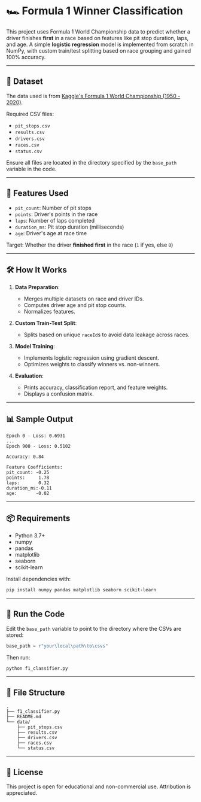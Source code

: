 # 🏎️ Formula 1 Winner Classification

This project uses Formula 1 World Championship data to predict whether a driver finishes **first** in a race based on features like pit stop duration, laps, and age. A simple **logistic regression** model is implemented from scratch in NumPy, with custom train/test splitting based on race grouping and gained 100% accuracy.

---

## 📂 Dataset

The data used is from [Kaggle's Formula 1 World Championship (1950 - 2020)](https://www.kaggle.com/rohanrao/formula-1-world-championship-1950-2020).

Required CSV files:
- `pit_stops.csv`
- `results.csv`
- `drivers.csv`
- `races.csv`
- `status.csv`

Ensure all files are located in the directory specified by the `base_path` variable in the code.

---

## 🧠 Features Used

- `pit_count`: Number of pit stops
- `points`: Driver's points in the race
- `laps`: Number of laps completed
- `duration_ms`: Pit stop duration (milliseconds)
- `age`: Driver's age at race time

Target: Whether the driver **finished first** in the race (`1` if yes, else `0`)

---

## 🛠️ How It Works

1. **Data Preparation**:
   - Merges multiple datasets on race and driver IDs.
   - Computes driver age and pit stop counts.
   - Normalizes features.

2. **Custom Train-Test Split**:
   - Splits based on unique `raceId`s to avoid data leakage across races.

3. **Model Training**:
   - Implements logistic regression using gradient descent.
   - Optimizes weights to classify winners vs. non-winners.

4. **Evaluation**:
   - Prints accuracy, classification report, and feature weights.
   - Displays a confusion matrix.

---

## 📊 Sample Output

```
Epoch 0 - Loss: 0.6931
...
Epoch 900 - Loss: 0.5102

Accuracy: 0.84

Feature Coefficients:
pit_count: -0.25
points:     1.78
laps:       0.32
duration_ms:-0.11
age:       -0.02
```

---

## 📦 Requirements

- Python 3.7+
- numpy
- pandas
- matplotlib
- seaborn
- scikit-learn

Install dependencies with:

```bash
pip install numpy pandas matplotlib seaborn scikit-learn
```

---

## 🚀 Run the Code

Edit the `base_path` variable to point to the directory where the CSVs are stored:

```python
base_path = r"your\local\path\to\csvs"
```

Then run:

```bash
python f1_classifier.py
```

---

## 📁 File Structure

```text
.
├── f1_classifier.py
├── README.md
└── data/
    ├── pit_stops.csv
    ├── results.csv
    ├── drivers.csv
    ├── races.csv
    └── status.csv
```

---

## 🧾 License

This project is open for educational and non-commercial use. Attribution is appreciated.
